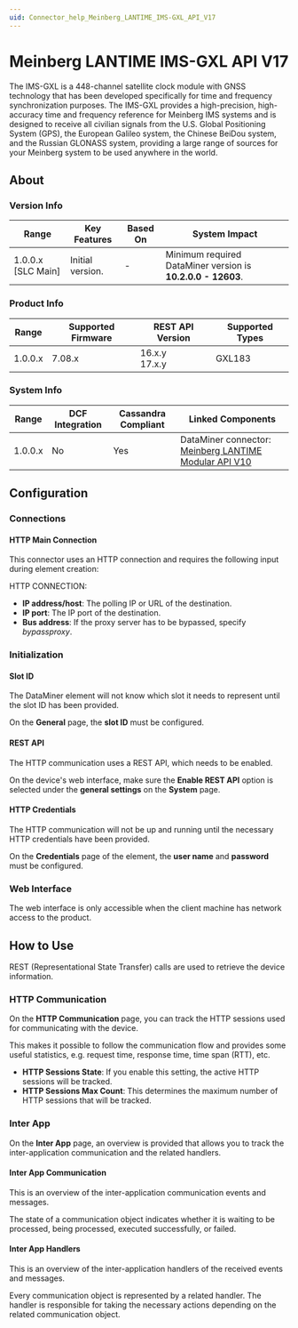 ```yaml
---
uid: Connector_help_Meinberg_LANTIME_IMS-GXL_API_V17
---
```


# Meinberg LANTIME IMS-GXL API V17

The IMS-GXL is a 448-channel satellite clock module with GNSS technology that has been developed specifically for time and frequency synchronization purposes. The IMS-GXL provides a high-precision, high-accuracy time and frequency reference for Meinberg IMS systems and is designed to receive all civilian signals from the U.S. Global Positioning System (GPS), the European Galileo system, the Chinese BeiDou system, and the Russian GLONASS system, providing a large range of sources for your Meinberg system to be used anywhere in the world.

## About

### Version Info

| Range              | Key Features     | Based On | System Impact                                               |
|--------------------|------------------|----------|-------------------------------------------------------------|
| 1.0.0.x [SLC Main] | Initial version. | -        | Minimum required DataMiner version is **10.2.0.0 - 12603**. |

### Product Info

| Range   | Supported Firmware | REST API Version | Supported Types |
|---------|--------------------|------------------|-----------------|
| 1.0.0.x | 7.08.x             | 16.x.y<br>17.x.y | GXL183          |

### System Info

| Range | DCF Integration | Cassandra Compliant | Linked Components |
|--|--|--|--|
| 1.0.0.x | No | Yes | DataMiner connector: [Meinberg LANTIME Modular API V10](xref:Connector_help_Meinberg_LANTIME_Modular_API_V10) |

## Configuration

### Connections

#### HTTP Main Connection

This connector uses an HTTP connection and requires the following input during element creation:

HTTP CONNECTION:

- **IP address/host**: The polling IP or URL of the destination.
- **IP port**: The IP port of the destination.
- **Bus address**: If the proxy server has to be bypassed, specify *bypassproxy*.

### Initialization

#### Slot ID

The DataMiner element will not know which slot it needs to represent until the slot ID has been provided.

On the **General** page, the **slot ID** must be configured.

#### REST API

The HTTP communication uses a REST API, which needs to be enabled.

On the device's web interface, make sure the **Enable REST API** option is selected under the **general settings** on the **System** page.

#### HTTP Credentials

The HTTP communication will not be up and running until the necessary HTTP credentials have been provided.

On the **Credentials** page of the element, the **user name** and **password** must be configured.

### Web Interface

The web interface is only accessible when the client machine has network access to the product.

## How to Use

REST (Representational State Transfer) calls are used to retrieve the device information.

### HTTP Communication

On the **HTTP Communication** page, you can track the HTTP sessions used for communicating with the device.

This makes it possible to follow the communication flow and provides some useful statistics, e.g. request time, response time, time span (RTT), etc.

- **HTTP Sessions State**: If you enable this setting, the active HTTP sessions will be tracked.
- **HTTP Sessions Max Count**: This determines the maximum number of HTTP sessions that will be tracked.

### Inter App

On the **Inter App** page, an overview is provided that allows you to track the inter-application communication and the related handlers.

#### Inter App Communication

This is an overview of the inter-application communication events and messages.

The state of a communication object indicates whether it is waiting to be processed, being processed, executed successfully, or failed.

#### Inter App Handlers

This is an overview of the inter-application handlers of the received events and messages.

Every communication object is represented by a related handler. The handler is responsible for taking the necessary actions depending on the related communication object.
